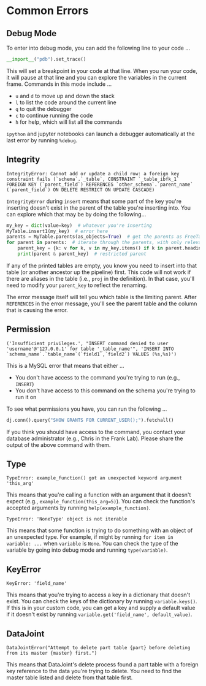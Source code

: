 # Common Errors

## Debug Mode

To enter into debug mode, you can add the following line to your code ...

```python
__import__("pdb").set_trace()
```

This will set a breakpoint in your code at that line. When you run your code, it
will pause at that line and you can explore the variables in the current frame.
Commands in this mode include ...

- `u` and `d` to move up and down the stack
- `l` to list the code around the current line
- `q` to quit the debugger
- `c` to continue running the code
- `h` for help, which will list all the commands

`ipython` and jupyter notebooks can launch a debugger automatically at the last
error by running `%debug`.

## Integrity

```console
IntegrityError: Cannot add or update a child row: a foreign key constraint fails (`schema`.`_table`, CONSTRAINT `_table_ibfk_1` FOREIGN KEY (`parent_field`) REFERENCES `other_schema`.`parent_name` (`parent_field`) ON DELETE RESTRICT ON UPDATE CASCADE)
```

`IntegrityError` during `insert` means that some part of the key you're
inserting doesn't exist in the parent of the table you're inserting into. You
can explore which that may be by doing the following...

```python
my_key = dict(value=key)  # whatever you're inserting
MyTable.insert1(my_key)  # error here
parents = MyTable.parents(as_objects=True)  # get the parents as FreeTables
for parent in parents:  # iterate through the parents, with only relevant fields
    parent_key = {k: v for k, v in my_key.items() if k in parent.heading.names}
    print(parent & parent_key)  # restricted parent
```

If any of the printed tables are empty, you know you need to insert into that
table (or another ancestor up the pipeline) first. This code will not work if
there are aliases in the table (i.e., `proj` in the definition). In that case,
you'll need to modify your `parent_key` to reflect the renaming.

The error message itself will tell you which table is the limiting parent. After
`REFERENCES` in the error message, you'll see the parent table and the column
that is causing the error.

## Permission

```console
('Insufficient privileges.', "INSERT command denied to user 'username'@'127.0.0.1' for table '_table_name'", 'INSERT INTO `schema_name`.`table_name`(`field1`,`field2`) VALUES (%s,%s)')
```

This is a MySQL error that means that either ...

- You don't have access to the command you're trying to run (e.g., `INSERT`)
- You don't have access to this command on the schema you're trying to run it on

To see what permissions you have, you can run the following ...

```python
dj.conn().query("SHOW GRANTS FOR CURRENT_USER();").fetchall()
```

If you think you should have access to the command, you contact your database
administrator (e.g., Chris in the Frank Lab). Please share the output of the
above command with them.

## Type

```console
TypeError: example_function() got an unexpected keyword argument 'this_arg'
```

This means that you're calling a function with an argument that it doesn't
expect (e.g., `example_function(this_arg=5)`). You can check the function's
accepted arguments by running `help(example_function)`.

```console
TypeError: 'NoneType' object is not iterable
```

This means that some function is trying to do something with an object of an
unexpected type. For example, if might by running `for item in variable: ...`
when `variable` is `None`. You can check the type of the variable by going into
debug mode and running `type(variable)`.

## KeyError

```console
KeyError: 'field_name'
```

This means that you're trying to access a key in a dictionary that doesn't
exist. You can check the keys of the dictionary by running `variable.keys()`. If
this is in your custom code, you can get a key and supply a default value if it
doesn't exist by running `variable.get('field_name', default_value)`.

## DataJoint

```console
DataJointError("Attempt to delete part table {part} before deleting from its master {master} first.")
```

This means that DataJoint's delete process found a part table with a foreign key
reference to the data you're trying to delete. You need to find the master table
listed and delete from that table first.
